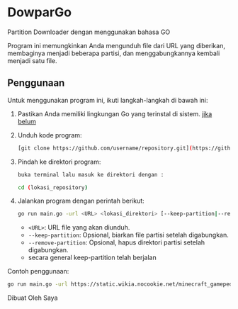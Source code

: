 # DowparGo
Partition Downloader dengan menggunakan bahasa GO

Program ini memungkinkan Anda mengunduh file dari URL yang diberikan, membaginya menjadi beberapa partisi, dan menggabungkannya kembali menjadi satu file.

## Penggunaan

Untuk menggunakan program ini, ikuti langkah-langkah di bawah ini:

1. Pastikan Anda memiliki lingkungan Go yang terinstal di sistem. [jika belum](https://go.dev/doc/install)

2. Unduh kode program:

    ```bash
    [git clone https://github.com/username/repository.git](https://github.com/yogaardiansyah/DowparGo.git)
    ```

3. Pindah ke direktori program:

    ```bash
    buka terminal lalu masuk ke direktori dengan :
    
    cd (lokasi_repository)
    ```

4. Jalankan program dengan perintah berikut:

    ```bash
    go run main.go -url <URL> <lokasi_direktori> [--keep-partition|--remove-partition]
    ```

    - `<URL>`: URL file yang akan diunduh.
    - `--keep-partition`: Opsional, biarkan file partisi setelah digabungkan.
    - `--remove-partition`: Opsional, hapus direktori partisi setelah digabungkan.
    - secara general keep-partition telah berjalan

Contoh penggunaan:

```bash
go run main.go -url https://static.wikia.nocookie.net/minecraft_gamepedia/images/a/a4/Bedrock_trading_interface.png -output /direktoriKeluar --keep-partition
```

Dibuat Oleh Saya
